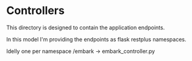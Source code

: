 # Controllers
This directory is designed to contain the application endpoints.

In this model I'm providing the endpoints as flask restplus namespaces.

Idelly one per namespace
/embark -> embark_controller.py
